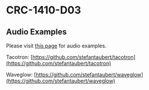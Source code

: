 # CRC-1410-D03

## Audio Examples

Please visit [this page](https://stefantaubert.github.io/CRC-1410-D03) for audio examples.

Tacotron: [https://github.com/stefantaubert/tacotron](https://github.com/stefantaubert/tacotron)

Waveglow: [https://github.com/stefantaubert/waveglow](https://github.com/stefantaubert/waveglow)

